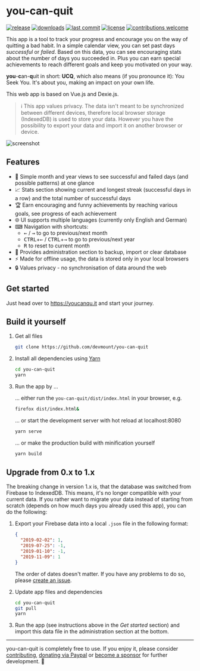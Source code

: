 # you-can-quit

[![release](https://img.shields.io/badge/release-v1.1.1-78d19a.svg?style=flat-square)](https://github.com/devmount/you-can-quit/releases) [![downloads](https://img.shields.io/npm/dt/you-can-quit?label=downloads&color=78d19a&style=flat-square)](https://www.npmjs.com/package/you-can-quit) [![last commit](https://img.shields.io/github/last-commit/devmount/you-can-quit?label=updated&color=78d19a&style=flat-square)](https://github.com/devmount/you-can-quit/commits/master) [![license](https://img.shields.io/badge/license-MIT-78d19a.svg?style=flat-square)](./LICENSE.md) [![contributions welcome](https://img.shields.io/badge/contributions-welcome-78d19a.svg?style=flat-square)](./.github/CONTRIBUTING.md)

This app is a tool to track your progress and encourage you on the way of quitting a bad habit. In a simple calendar view, you can set past days _successful_ or _failed_. Based on this data, you can see encouraging stats about the number of days you succeeded in. Plus you can earn special achievements to reach different goals and keep you motivated on your way.

**you**-**c**an-**q**uit in short: **UCQ**, which also means (if you pronounce it): You Seek You. It's about you, making an impact on your own life.

This web app is based on Vue.js and Dexie.js.

> ℹ This app values privacy. The data isn't meant to be synchronized between different devices, therefore local browser storage (IndexedDB) is used to store your data. However you have the possibility to export your data and import it on another browser or device.

![screenshot](https://user-images.githubusercontent.com/5441654/79687237-20edd300-8246-11ea-87ce-4faee94ef1c2.png)

## Features

- 📅 Simple month and year views to see successful and failed days (and possible patterns) at one glance
- 📈 Stats section showing current and longest streak (successful days in a row) and the total number of successful days
- 🏆 Earn encouraging and funny achievements by reaching various goals, see progress of each achievement
- 🌐 UI supports multiple languages (currently only English and German)
- ⌨ Navigation with shortcuts:
  - <kbd>←</kbd> / <kbd>→</kbd> to go to previous/next month
  - <kbd>CTRL</kbd>+<kbd>←</kbd> / <kbd>CTRL</kbd>+<kbd>→</kbd> to go to previous/next year
  - <kbd>R</kbd> to reset to current month
- 💾 Provides administration section to backup, import or clear database
- ⚡ Made for offline usage, the data is stored only in your local browsers
- 🔒 Values privacy - no synchronisation of data around the web

## Get started

Just head over to <https://youcanqu.it> and start your journey.

## Build it yourself

1. Get all files

    ```bash
    git clone https://github.com/devmount/you-can-quit
    ```

2. Install all dependencies using [Yarn](https://yarnpkg.com)

    ```bash
    cd you-can-quit
    yarn
    ```

3. Run the app by ...

    ... either run the `you-can-quit/dist/index.html` in your browser, e.g.

    ```bash
    firefox dist/index.html&
    ```

    ... or start the development server with hot reload at localhost:8080

    ```bash
    yarn serve
    ```

    ... or make the production build with minification yourself

    ```bash
    yarn build
    ```

## Upgrade from 0.x to 1.x

The breaking change in version 1.x is, that the database was switched from Firebase to IndexedDB. This means, it's no longer compatible with your current data. If you rather want to migrate your data instead of starting from scratch (depends on how much days you already used this app), you can do the following:

1. Export your Firebase data into a local `.json` file in the following format:

    ```json
    {
      "2019-02-02": 1,
      "2019-07-25": -1,
      "2019-01-10": -1,
      "2019-11-09": 1
    }
    ```

    The order of dates doesn't matter. If you have any problems to do so, please [create an issue](https://github.com/devmount/you-can-quit/issues/new?template=bug_report.md).

2. Update app files and dependencies

    ```bash
    cd you-can-quit
    git pull
    yarn
    ```

3. Run the app (see instructions above in the *Get started* section) and import this data file in the administration section at the bottom.

---

you-can-quit is completely free to use. If you enjoy it, please consider [contributing](.github/CONTRIBUTING.md), [donating via Paypal](https://paypal.me/devmount) or [become a sponsor](https://github.com/sponsors/devmount/) for further development. :green_heart:
